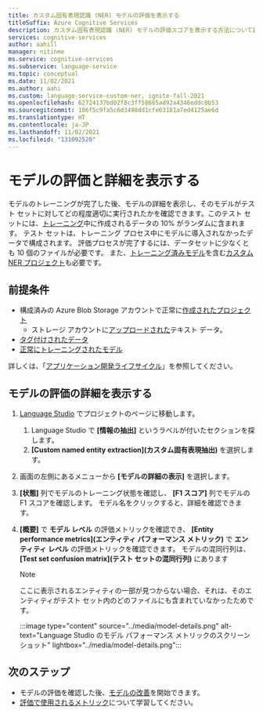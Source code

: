 ```yaml
---
title: カスタム固有表現認識 (NER) モデルの評価を表示する
titleSuffix: Azure Cognitive Services
description: カスタム固有表現認識 (NER) モデルの評価スコアを表示する方法について説明します
services: cognitive-services
author: aahill
manager: nitinme
ms.service: cognitive-services
ms.subservice: language-service
ms.topic: conceptual
ms.date: 11/02/2021
ms.author: aahi
ms.custom: language-service-custom-ner, ignite-fall-2021
ms.openlocfilehash: 62724137bd02f8c3ff58665ad92a4346eddc0b53
ms.sourcegitcommit: 106f5c9fa5c6d3498dd1cfe63181a7ed4125ae6d
ms.translationtype: HT
ms.contentlocale: ja-JP
ms.lasthandoff: 11/02/2021
ms.locfileid: "131092520"
---
```

# <a name="view-the-models-evaluation-and-details"></a>モデルの評価と詳細を表示する

モデルのトレーニングが完了した後、モデルの詳細を表示し、そのモデルがテスト セットに対してどの程度適切に実行されたかを確認できます。このテスト セットには、[トレーニング](train-model.md#data-split)中に作成されるデータの 10% がランダムに含まれます。 テスト セットは、トレーニング プロセス中にモデルに導入されなかったデータで構成されます。 評価プロセスが完了するには、データセットに少なくとも 10 個のファイルが必要です。 また、[トレーニング済みモデル](train-model.md)を含む[カスタム NER プロジェクト](../quickstart.md)も必要です。

## <a name="prerequisites"></a>前提条件

* 構成済みの Azure Blob Storage アカウントで正常に[作成されたプロジェクト](create-project.md)
    * ストレージ アカウントに[アップロードされた](create-project.md#prepare-training-data)テキスト データ。
* [タグ付けされたデータ](tag-data.md)
* [正常にトレーニングされたモデル](train-model.md)

詳しくは、「[アプリケーション開発ライフサイクル](../overview.md#application-development-lifecycle)」を参照してください。

## <a name="view-the-models-evaluation-details"></a>モデルの評価の詳細を表示する

1. [Language Studio](https://aka.ms/languageStudio) でプロジェクトのページに移動します。
    1. Language Studio で **[情報の抽出]** というラベルが付いたセクションを探します。
    2. **[Custom named entity extraction]\(カスタム固有表現抽出\)** を選択します。

2. 画面の左側にあるメニューから **[モデルの詳細の表示]** を選択します。

3. **[状態]** 列でモデルのトレーニング状態を確認し、 **[F1 スコア]** 列でモデルの F1 スコアを確認します。 モデル名をクリックすると、詳細を確認できます。

4. **[概要]** で **モデル レベル** の評価メトリックを確認でき、 **[Entity performance metrics]\(エンティティ パフォーマンス メトリック\)** で **エンティティ レベル** の評価メトリックを確認できます。 モデルの混同行列は、 **[Test set confusion matrix]\(テスト セットの混同行列\)** にあります
    
    > [!NOTE]
    > ここに表示されるエンティティの一部が見つからない場合、それは、そのエンティティがテスト セット内のどのファイルにも含まれていなかったためです。

    :::image type="content" source="../media/model-details.png" alt-text="Language Studio のモデル パフォーマンス メトリックのスクリーンショット" lightbox="../media/model-details.png":::

## <a name="next-steps"></a>次のステップ

* モデルの評価を確認した後、[モデルの改善](improve-model.md)を開始できます。
* [評価で使用されるメトリック](../concepts/evaluation-metrics.md)について学習してください。 
